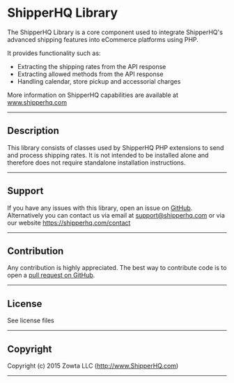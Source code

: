 # ShipperHQ Library

The ShipperHQ Library is a core component used to integrate ShipperHQ's advanced shipping features into eCommerce platforms using PHP.

It provides functionality such as:
- Extracting the shipping rates from the API response
- Extracting allowed methods from the API response
- Handling calendar, store pickup and accessorial charges

More information on ShipperHQ capabilities are available at www.shipperhq.com

---

## Description

This library consists of classes used by ShipperHQ PHP extensions to send and process shipping rates.
It is not intended to be installed alone and therefore does not require standalone installation instructions.

---

## Support

If you have any issues with this library, open an issue on [GitHub](https://github.com/shipperhq/library-shipper/issues).
Alternatively you can contact us via email at support@shipperhq.com or via our website https://shipperhq.com/contact

---

## Contribution

Any contribution is highly appreciated. The best way to contribute code is to open a [pull request on GitHub](https://help.github.com/articles/using-pull-requests).

---

## License

See license files

---

## Copyright

Copyright (c) 2015 Zowta LLC (http://www.ShipperHQ.com)

---
